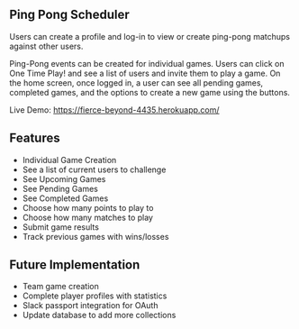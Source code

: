 ## Ping Pong Scheduler
  Users can create a profile and log-in to view or create ping-pong matchups against other users.

  Ping-Pong events can be created for individual games. Users can click on One Time Play! and see a list of users and invite them to play a game. On the home screen, once logged in, a user can see all pending games, completed games, and the options to create a new game using the buttons.

  Live Demo:
  https://fierce-beyond-4435.herokuapp.com/

## Features
  - Individual Game Creation
  - See a list of current users to challenge
  - See Upcoming Games
  - See Pending Games
  - See Completed Games
  - Choose how many points to play to
  - Choose how many matches to play
  - Submit game results
  - Track previous games with wins/losses

## Future Implementation
- Team game creation
- Complete player profiles with statistics
- Slack passport integration for OAuth
- Update database to add more collections
